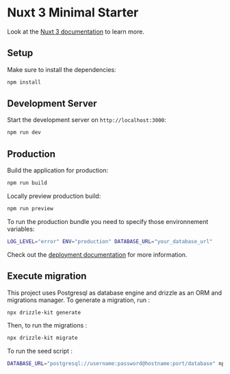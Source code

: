 # Nuxt 3 Minimal Starter

Look at the [Nuxt 3 documentation](https://nuxt.com/docs/getting-started/introduction) to learn more.

## Setup

Make sure to install the dependencies:

```bash
npm install
```

## Development Server

Start the development server on `http://localhost:3000`:

```bash
npm run dev
```

## Production

Build the application for production:

```bash
npm run build
```

Locally preview production build:

```bash
npm run preview
```

To run the production bundle you need to specify those environnement variables:

```bash
LOG_LEVEL="error" ENV="production" DATABASE_URL="your_database_url"
```

Check out the [deployment documentation](https://nuxt.com/docs/getting-started/deployment) for more information.

## Execute migration

This project uses Postgresql as database engine and drizzle as an ORM and migrations manager.
To generate a migration, run :

```bash
npx drizzle-kit generate
```

Then, to run the migrations :

```bash
npx drizzle-kit migrate
```

To run the seed script :

```bash
DATABASE_URL="postgresql://username:password@hostname:port/database" npx tsx server/database/seeder.ts
```

